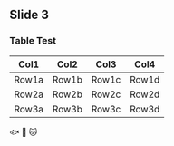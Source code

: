 ## Slide 3

### Table Test

| Col1 | Col2 | Col3 | Col4 |
| ---- | ---- |---|---|
|Row1a|Row1b|Row1c|Row1d|
|Row2a|Row2b|Row2c|Row2d|
|Row3a|Row3b|Row3c|Row3d|


:fish:
:dog:
:cat:
